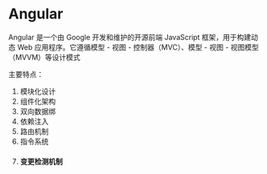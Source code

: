 # Angular

Angular 是一个由 Google 开发和维护的开源前端 JavaScript 框架，用于构建动态 Web 应用程序。它遵循模型 - 视图 - 控制器（MVC）、模型 - 视图 - 视图模型（MVVM）等设计模式

主要特点：

1. 模块化设计
2. 组件化架构
3. 双向数据绑
4. 依赖注入
5. 路由机制
6. 指令系统
7. #### 变更检测机制
